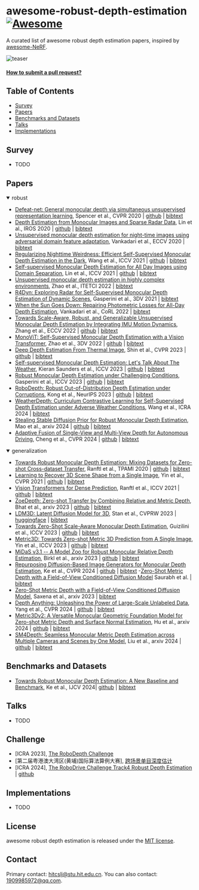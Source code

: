 # awesome-robust-depth-estimation [![Awesome](https://cdn.rawgit.com/sindresorhus/awesome/d7305f38d29fed78fa85652e3a63e154dd8e8829/media/badge.svg)](https://github.com/sindresorhus/awesome)
A curated list of awesome robust depth estimation papers, inspired by [awesome-NeRF](https://github.com/awesome-NeRF/awesome-NeRF).

![teaser](assets/teaser.png)

#### [How to submit a pull request?](https://github.com/hitcslj/awesome-robust-depth-estimation/blob/main/how-to-PR.md)


## Table of Contents

- [Survey](#survey) 
- [Papers](#papers)
- [Benchmarks and Datasets](#Benchmarks-and-Datasets)
- [Talks](#talks)
- [Implementations](#implementations)

## Survey

- TODO

## Papers

<details open>
<summary>robust</summary>

- [Defeat-net: General monocular depth via simultaneous unsupervised representation learning](https://arxiv.org/abs/2003.13446), Spencer et al., CVPR 2020 | [github](https://github.com/jspenmar/DeFeat-Net) | [bibtext](./citations/DeFeatNet.txt)
- [Depth Estimation from Monocular Images and Sparse Radar Data](https://arxiv.org/abs/2010.00058), Lin et al., IROS 2020 | [github](https://github.com/brade31919/radar_depth) | [bibtext](./citations/deisr.txt)
- [Unsupervised monocular depth estimation for night-time images using adversarial domain feature adaptation](https://arxiv.org/abs/2010.01402), Vankadari et al., ECCV 2020 | [bibtext](./citations/ADFA.txt)
- [Regularizing Nighttime Weirdness: Efficient Self-Supervised Monocular Depth Estimation in the Dark](https://arxiv.org/abs/2108.03830), Wang et al., ICCV 2021 | [github](https://github.com/w2kun/RNW) | [bibtext](./citations/RNW.txt)
- [Self-supervised Monocular Depth Estimation for All Day Images using Domain Separation](https://arxiv.org/abs/2108.07628), Lin et al., ICCV 2021 | [github](https://github.com/LINA-lln/ADDS-DepthNet) | [bibtext](./citations/ADDS.txt)
- [Unsupervised monocular depth estimation in highly complex environments](https://arxiv.org/abs/2107.13137), Zhao et al., ITETCI 2022 | [bibtext](./citations/ITDFA.txt)
- [R4Dyn: Exploring Radar for Self-Supervised Monocular Depth Estimation of Dynamic Scenes](https://arxiv.org/abs/2108.04814), Gasperini et al., 3DV 2021 | [bibtext](./citations/R4Dyn.txt)
- [When the Sun Goes Down: Repairing Photometric Losses for All-Day Depth Estimation](https://arxiv.org/abs/2206.13850), Vankadari et al., CoRL 2022 | [bibtext](./citations/WSGD.txt)
- [Towards Scale-Aware, Robust, and Generalizable Unsupervised Monocular Depth Estimation by Integrating IMU Motion Dynamics](https://arxiv.org/abs/2207.04680), Zhang et al., ECCV 2022 | [github](https://github.com/SenZHANG-GitHub/ekf-imu-depth) | [bibtext](./citations/ekf-imu-depth.txt)
- [MonoViT: Self-Supervised Monocular Depth Estimation with a Vision Transformer](https://arxiv.org/abs/2208.03543), Zhao et al., 3DV 2022 | [github](https://github.com/zxcqlf/MonoViT) | [bibtext](./citations/monovit.txt)
- [Deep Depth Estimation From Thermal Image](https://openaccess.thecvf.com/content/CVPR2023/html/Shin_Deep_Depth_Estimation_From_Thermal_Image_CVPR_2023_paper.html), Shin et al., CVPR 2023 | [github](https://github.com/UkcheolShin/MS2-MultiSpectralStereoDataset) | [bibtext](./citations/DET.txt)
- [Self-supervised Monocular Depth Estimation: Let's Talk About The Weather](https://arxiv.org/abs/2307.08357), Kieran Saunders et al., ICCV 2023 | [github](https://github.com/kieran514/robustdepth) | [bibtext](./citations/Robust-Depth.txt)
- [Robust Monocular Depth Estimation under Challenging Conditions](https://arxiv.org/abs/2308.09711), Gasperini et al., ICCV 2023 | [github](https://github.com/md4all/md4all) | [bibtext](./citations/md4all.txt) 
- [RoboDepth: Robust Out-of-Distribution Depth Estimation under Corruptions](https://arxiv.org/abs/2310.15171), Kong et al., NeurIPS 2023 | [github](https://github.com/ldkong1205/RoboDepth) | [bibtext](./citations/robodepth.txt) 
- [WeatherDepth: Curriculum Contrastive Learning for Self-Supervised Depth Estimation under Adverse Weather Conditions](https://arxiv.org/abs/2310.05556), Wang et al., ICRA 2024 | [bibtext](./citations/WeatherDepth.txt)
- [Stealing Stable Diffusion Prior for Robust Monocular Depth Estimation](https://arxiv.org/abs/2403.05056), Mao et al., arxiv 2024 | [github](https://github.com/hitcslj/SSD) | [bibtext](./citations/ssd.txt) 
- [Adaptive Fusion of Single-View and Multi-View Depth for Autonomous Driving](https://arxiv.org/abs/2403.07535), Cheng et al., CVPR 2024 | [github](https://github.com/Junda24/AFNet) | [bibtext](./citations/AFNet.txt) 

</details>

<details open>
<summary>generalization</summary>

- [Towards Robust Monocular Depth Estimation: Mixing Datasets for Zero-shot Cross-dataset Transfer](https://arxiv.org/abs/1907.01341), Ranftl et al., TPAMI 2020 | [github](https://github.com/isl-org/MiDaS) | [bibtext](./citations/midas.txt)
- [Learning to Recover 3D Scene Shape from a Single Image](https://arxiv.org/abs/2012.09365), Yin et al., CVPR 2021 | [github](https://github.com/aim-uofa/AdelaiDepth) | [bibtext](./citations/LeReS.txt)
- [Vision Transformers for Dense Prediction](https://arxiv.org/abs/2103.13413), Ranftl et al., ICCV 2021 | [github](https://github.com/isl-org/DPT) | [bibtext](./citations/dpt.txt) 
- [ZoeDepth: Zero-shot Transfer by Combining Relative and Metric Depth](https://arxiv.org/abs/2302.12288), Bhat et al., arxiv 2023 | [github](https://github.com/isl-org/ZoeDepth) | [bibtext](./citations/zoedepth.txt) 
- [LDM3D: Latent Diffusion Model for 3D](https://arxiv.org/abs/2305.10853), Stan et al., CVPRW 2023  | [huggingface](https://huggingface.co/Intel/ldm3d) | [bibtext](./citations/ldm3d.txt) 
- [Towards Zero-Shot Scale-Aware Monocular Depth Estimation](https://arxiv.org/abs/2306.17253), Guizilini et al., ICCV 2023 | [github](https://github.com/tri-ml/vidar) | [bibtext](./citations/zerodepth.txt) 
- [Metric3D: Towards Zero-shot Metric 3D Prediction from A Single Image](https://arxiv.org/abs/2307.10984), Yin et al., ICCV 2023 | [github](https://github.com/YvanYin/Metric3D) | [bibtext](./citations/metric3d.txt)
- [MiDaS v3.1 -- A Model Zoo for Robust Monocular Relative Depth Estimation](https://arxiv.org/abs/2307.14460), Birkl et al., arxiv 2023 | [github](https://github.com/isl-org/MiDaS) | [bibtext](./citations/midas3.txt)
- [Repurposing Diffusion-Based Image Generators for Monocular Depth Estimation](https://arxiv.org/abs/2312.02145), Ke et al., CVPR 2024 | [github](https://github.com/prs-eth/marigold) | [bibtext](./citations/marigold.txt) 
-[Zero-Shot Metric Depth with a Field-of-View Conditioned Diffusion Model](https://arxiv.org/abs/2312.13252) Saurabh et al. | [bibtext](./citations/fvcd.txt)
- [Zero-Shot Metric Depth with a Field-of-View Conditioned Diffusion Model](https://arxiv.org/abs/2312.13252), Saxena et al., arxiv 2023 | [bibtext](./citations/fvcdm.txt) 
- [Depth Anything: Unleashing the Power of Large-Scale Unlabeled Data](https://arxiv.org/abs/2401.10891), Yang et al., CVPR 2024 | [github](https://github.com/LiheYoung/Depth-Anything) | [bibtext](./citations/depthanything.txt)
- [Metric3Dv2: A Versatile Monocular Geometric Foundation Model for Zero-shot Metric Depth and Surface Normal Estimation](), Hu et al., arxiv 2024 | [github](https://github.com/YvanYin/Metric3D) | [bibtext](./citations/metric3dv2.txt)
- [SM4Depth: Seamless Monocular Metric Depth Estimation across Multiple Cameras and Scenes by One Model](https://arxiv.org/abs/2403.08556), Liu et al., arxiv 2024 | [github](https://github.com/1hao-Liu/SM4Depth) | [bibtext](./citations/sm4depth.txt)


</details>

## Benchmarks and Datasets
- [Towards Robust Monocular Depth Estimation: A New Baseline and Benchmark](https://link.springer.com/article/10.1007/s11263-023-01979-4), Ke et al., IJCV 2024| [github](https://github.com/KexianHust/Robust-MonoDepth) | [bibtext](./citations/MDE_branchmark_2024IJCV.txt)


## Talks
- TODO

## Challenge
- [ICRA 2023], [The RoboDepth Challenge](https://robodepth.github.io/)
- [第二届粤港澳大湾区(黄埔)国际算法算例大赛], [跨场景单目深度估计](http://123.138.24.155:30080/org/pazhoulab/competition/area/64a76cdb0890cb0bf38b0c57/content)
- [ICRA 2024], [The RoboDrive Challenge Track4 Robust Depth Estimation](https://robodrive-24.github.io/) | [github](https://github.com/robodrive-24/toolkit)



## Implementations
- TODO


## License 
awesome robust depth estimation is released under the [MIT license](./LICENSE).

## Contact
Primary contact: hitcslj@stu.hit.edu.cn. You can also contact: 1909985972@qq.com.
